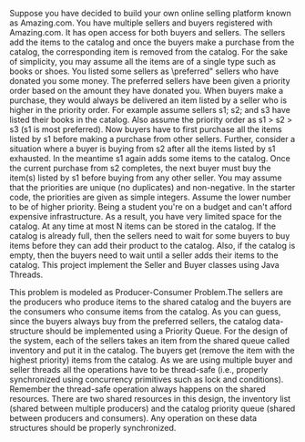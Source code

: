 Suppose you have decided to build your own online selling platform known as Amazing.com. You
have multiple sellers and buyers registered with Amazing.com. It has open access for both buyers
and sellers. The sellers add the items to the catalog and once the buyers make a purchase from
the catalog, the corresponding item is removed from the catalog. For the sake of simplicity, you
may assume all the items are of a single type such as books or shoes. You listed some sellers as
\preferred" sellers who have donated you some money. The preferred sellers have been given a
priority order based on the amount they have donated you. When buyers make a purchase, they
would always be delivered an item listed by a seller who is higher in the priority order. For example
assume sellers s1; s2; and s3 have listed their books in the catalog. Also assume the priority order
as s1 > s2 > s3 (s1 is most preferred). Now buyers have to first purchase all the items listed by s1
before making a purchase from other sellers. Further, consider a situation where a buyer is buying
from s2 after all the items listed by s1 exhausted. In the meantime s1 again adds some items to
the catalog. Once the current purchase from s2 completes, the next buyer must buy the item(s)
listed by s1 before buying from any other seller. You may assume that the priorities are unique
(no duplicates) and non-negative. In the starter code, the priorities are given as simple integers.
Assume the lower number to be of higher priority. Being a student you're on a budget and can't
afford expensive infrastructure. As a result, you have very limited space for the catalog. At any
time at most N items can be stored in the catalog. If the catalog is already full, then the sellers
need to wait for some buyers to buy items before they can add their product to the catalog. Also,
if the catalog is empty, then the buyers need to wait until a seller adds their items to the catalog.
This project implement the Seller and Buyer classes using Java Threads.

This problem is modeled as Producer-Consumer Problem.The sellers are the
producers who produce items to the shared catalog and the buyers are the consumers who consume
items from the catalog. As you can guess, since the buyers always buy from the preferred sellers,
the catalog data-structure should be implemented using a Priority Queue. For the design of the
system, each of the sellers takes an item from the shared queue called inventory and put it in
the catalog. The buyers get (remove the item with the highest priority) items from the catalog.
As we are using multiple buyer and seller threads all the operations have to be thread-safe (i.e.,
properly synchronized using concurrency primitives such as lock and conditions). Remember the
thread-safe operation always happens on the shared resources. There are two shared resources in
this design, the inventory list (shared between multiple producers) and the catalog priority queue
(shared between producers and consumers). Any operation on these data structures should be
properly synchronized.


